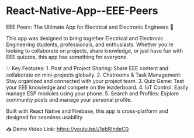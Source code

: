 # React-Native-App--EEE-Peers
 EEE Peers: The Ultimate App for Electrical and Electronic Engineers 🎥

This app was designed to bring together Electrical and Electronic Engineering students, professionals, and enthusiasts. Whether you’re looking to collaborate on projects, share knowledge, or just have fun with EEE quizzes, this app has something for everyone.

✨ Key Features:
	1.	Post and Project Sharing: Share EEE content and collaborate on mini-projects globally.
	2.	Chatrooms & Task Management: Stay organized and connected with your project team.
	3.	Quiz Game: Test your EEE knowledge and compete on the leaderboard.
	4.	IoT Control: Easily manage ESP modules using your phone.
	5.	Search and Profiles: Explore community posts and manage your personal profile.

Built with React Native and Firebase, this app is cross-platform and designed for seamless usability.

📥 Demo Video Link:
https://youtu.be/J1ebRIhdeC0
